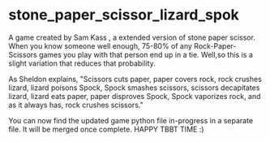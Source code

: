 # stone_paper_scissor_lizard_spok

A game created by Sam Kass , a extended version of stone paper scissor. When you know someone well enough, 75-80% of any Rock-Paper-Scissors games you play with that person end up in a tie. Well,so this is a slight variation that reduces that probability. 


As Sheldon explains, "Scissors cuts paper, paper covers rock, rock crushes lizard, lizard poisons Spock, Spock smashes scissors, scissors decapitates lizard, lizard eats paper, paper disproves Spock, Spock vaporizes rock, and as it always has, rock crushes scissors."

You can now find the updated game python file in-progress in a separate file. It will be merged once complete.
HAPPY TBBT TIME :)
